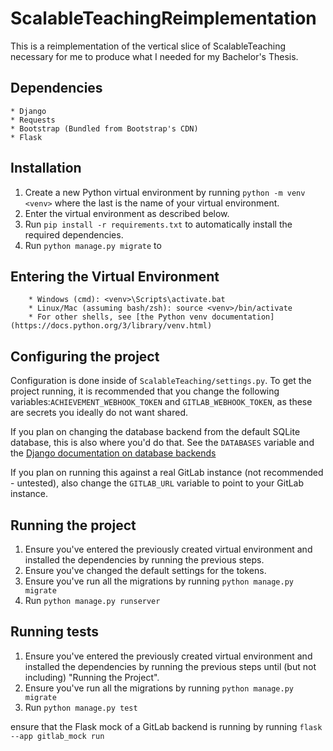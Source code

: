 # ScalableTeachingReimplementation

This is a reimplementation of the vertical slice of ScalableTeaching necessary for me to produce what I needed for my Bachelor's Thesis.

## Dependencies
	* Django
	* Requests
	* Bootstrap (Bundled from Bootstrap's CDN)
	* Flask

## Installation

1. Create a new Python virtual environment by running `python -m venv <venv>` where the last <venv> is the name of your virtual environment.
2. Enter the virtual environment as described below.
3. Run `pip install -r requirements.txt` to automatically install the required dependencies.
4. Run `python manage.py migrate` to 

## Entering the Virtual Environment

        * Windows (cmd): <venv>\Scripts\activate.bat
        * Linux/Mac (assuming bash/zsh): source <venv>/bin/activate
        * For other shells, see [the Python venv documentation](https://docs.python.org/3/library/venv.html)


## Configuring the project
Configuration is done inside of `ScalableTeaching/settings.py`.
To get the project running, it is recommended that you change the following variables:`ACHIEVEMENT_WEBHOOK_TOKEN` and `GITLAB_WEBHOOK_TOKEN`, as these are secrets you ideally do not want shared.

If you plan on changing the database backend from the default SQLite database, this is also where you'd do that. See the `DATABASES` variable and the [Django documentation on database backends](https://docs.djangoproject.com/en/5.2/ref/settings/#databases)

If you plan on running this against a real GitLab instance (not recommended - untested), also change the `GITLAB_URL` variable to point to your GitLab instance.


## Running the project

1.  Ensure you've entered the previously created virtual environment and installed the dependencies by running the previous steps.
2.  Ensure you've changed the default settings for the tokens. 
3.  Ensure you've run all the migrations by running `python manage.py migrate`
3.  Run `python manage.py runserver`


## Running tests

1.  Ensure you've entered the previously created virtual environment and installed the dependencies by running the previous steps until (but not including) "Running the Project".
2.  Ensure you've run all the migrations by running `python manage.py migrate`
3.  Run `python manage.py test`

ensure that the Flask mock of a GitLab backend is running by running `flask --app gitlab_mock run`


